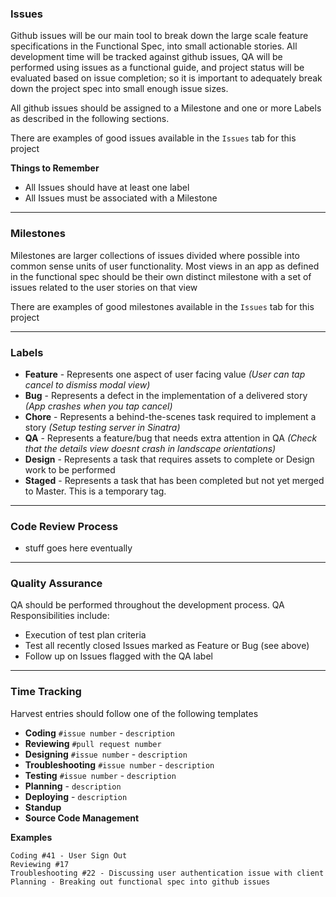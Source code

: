 ### Issues

Github issues will be our main tool to break down the large scale feature specifications in the Functional Spec, into small actionable stories. All development time will be tracked against github issues, QA will be performed using issues as a functional guide, and project status will be evaluated based on issue completion; so it is important to adequately break down the project spec into small enough issue sizes. 

All github issues should be assigned to a Milestone and one or more Labels as described in the following sections.

There are examples of good issues available in the `Issues` tab for this project

**Things to Remember**

- All Issues should have at least one label
- All Issues must be associated with a Milestone

---

### Milestones

Milestones are larger collections of issues divided where possible into common sense units of user functionality. Most views in an app as defined in the functional spec should be their own distinct milestone with a set of issues related to the user stories on that view

There are examples of good milestones available in the `Issues` tab for this project

---

### Labels

- **Feature** - Represents one aspect of user facing value *(User can tap cancel to dismiss modal view)*
- **Bug** - Represents a defect in the implementation of a delivered story *(App crashes when you tap cancel)*
- **Chore** - Represents a behind-the-scenes task required to implement a story *(Setup testing server in Sinatra)*
- **QA** - Represents a feature/bug that needs extra attention in QA *(Check that the details view doesnt crash in landscape orientations)*
- **Design** - Represents a task that requires assets to complete or Design work to be performed
- **Staged** - Represents a task that has been completed but not yet merged to Master.  This is a temporary tag.

---

### Code Review Process

- stuff goes here eventually

---

### Quality Assurance

QA should be performed throughout the development process.  QA Responsibilities include:

- Execution of test plan criteria 
- Test all recently closed Issues marked as Feature or Bug (see above)
- Follow up on Issues flagged with the QA label

---

### Time Tracking

Harvest entries should follow one of the following templates

- **Coding** `#issue number` - `description`
- **Reviewing** `#pull request number`
- **Designing** `#issue number` - `description`
- **Troubleshooting** `#issue number` - `description`
- **Testing** `#issue number` - `description`
- **Planning** - `description`
- **Deploying** - `description`
- **Standup**
- **Source Code Management**

**Examples**

````
Coding #41 - User Sign Out
Reviewing #17
Troubleshooting #22 - Discussing user authentication issue with client
Planning - Breaking out functional spec into github issues
````